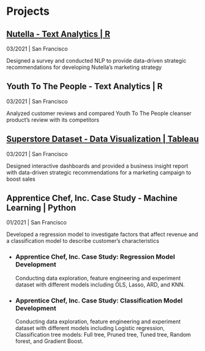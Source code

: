 # Projects

## [Nutella - Text Analytics | R](romchalee-a.github.io/nutella-text-analytics/)
03/2021 | San Francisco

Designed a survey and conducted NLP to provide data-driven strategic recommendations for developing Nutella’s marketing strategy

## Youth To The People - Text Analytics | R 
03/2021 | San Francisco

Analyzed customer reviews and compared Youth To The People cleanser product’s review with its competitors

## [Superstore Dataset - Data Visualization | Tableau](https://romchalee-a.github.io/superstore-business-report/)
03/2021 | San Francisco

Designed interactive dashboards and provided a business insight report with data-driven strategic recommendations for a marketing campaign to boost sales

## Apprentice Chef, Inc. Case Study - Machine Learning | Python
01/2021 | San Francisco

Developed a regression model to investigate factors that affect revenue and a classification model to describe customer’s characteristics

  - ### Apprentice Chef, Inc. Case Study: Regression Model Development
    Conducting data exploration, feature engineering and experiment dataset with different models including OLS, Lasso, ARD, and KNN.

  - ### Apprentice Chef, Inc. Case Study: Classification Model Development
    Conducting data exploration, feature engineering and experiment dataset with different models including Logistic regression, Classification tree models: Full    tree, Pruned tree, Tuned tree, Random forest, and Gradient Boost.
